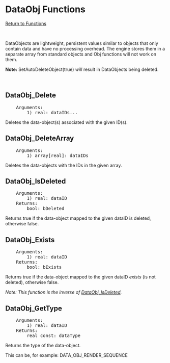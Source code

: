 ﻿# DataObj Functions

[Return to Functions](../functions.html)

&nbsp;

DataObjects are lightweight, persistent values similar to objects that only contain data and have no processing overhead. The engine stores them in a separate array from standard objects and Obj functions will not work on them.

**Note:** SetAutoDeleteObject(true) _will_ result in DataObjects being deleted.

&nbsp;

## DataObj_Delete
<pre>
    Arguments:
        1) real: dataIDs...
</pre>
Deletes the data-object(s) associated with the given ID(s).

## DataObj_DeleteArray
<pre>
    Arguments:
        1) array[real]: dataIDs
</pre>
Deletes the data-objects with the IDs in the given array.

## DataObj_IsDeleted
<pre>
    Arguments:
        1) real: dataID
    Returns:
        bool: bDeleted
</pre>
Returns true if the data-object mapped to the given dataID is deleted, otherwise false.

## DataObj_Exists
<pre>
    Arguments:
        1) real: dataID
    Returns:
        bool: bExists
</pre>
Returns true if the data-object mapped to the given dataID *exists* (is not deleted), otherwise false.

*Note: This function is the inverse of [DataObj_IsDeleted](dataobj_isdeleted).*

## DataObj_GetType
<pre>
    Arguments:
        1) real: dataID
    Returns:
        real const: dataType
</pre>
Returns the type of the data-object.

This can be, for example: DATA_OBJ_RENDER_SEQUENCE